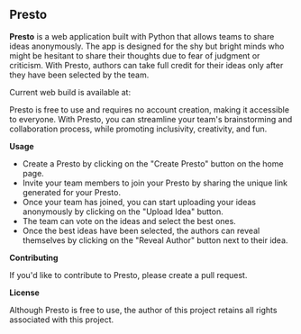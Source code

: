 ## Presto

**Presto** is a web application built with Python that allows teams to share ideas anonymously. 
The app is designed for the shy but bright minds who might be hesitant to share their thoughts due
to fear of judgment or criticism. With Presto, authors can take full credit for their ideas
only after they have been selected by the team.

Current web build is available at: 

Presto is free to use and requires no account creation, making it accessible to everyone. 
With Presto, you can streamline your team's brainstorming and collaboration process, 
while promoting inclusivity, creativity, and fun.

**Usage**

- Create a Presto by clicking on the "Create Presto" button on the home page.
- Invite your team members to join your Presto by sharing the unique link generated for your Presto.
- Once your team has joined, you can start uploading your ideas anonymously by clicking on the "Upload Idea" button.
- The team can vote on the ideas and select the best ones.
- Once the best ideas have been selected, the authors can reveal themselves by clicking on the "Reveal Author" button next to their idea.
    
**Contributing**

If you'd like to contribute to Presto, please create a pull request.

**License**

Although Presto is free to use, the author of this project retains all rights associated with this project.
